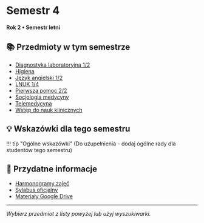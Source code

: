 # Semestr 4

**Rok 2 • Semestr letni**

## 📚 Przedmioty w tym semestrze

- [Diagnostyka laboratoryjna 1/2](diagnostyka-lab-1.md)
- [Higiena](higiena.md)
- [Język angielski 1/2](angielski-1.md)
- [LNUK 1/4](lnuk-1.md)
- [Pierwsza pomoc 2/2](pierwsza-pomoc-2.md)
- [Socjologia medycyny](socjologia.md)
- [Telemedycyna](telemedycyna.md)
- [Wstęp do nauk klinicznych](wstep-klinika.md)

## 💡 Wskazówki dla tego semestru

!!! tip "Ogólne wskazówki"
    (Do uzupełnienia - dodaj ogólne rady dla studentów tego semestru)

## 🔗 Przydatne informacje

- [Harmonogramy zajęć](https://wl.cm.uj.edu.pl/dydaktyka/kierunek-lekarski/)
- [Sylabus oficjalny](https://sylabus.cm-uj.krakow.pl/pl/8/1/7/1/1#nav-tab-10)
- [Materiały Google Drive](https://drive.google.com/drive/folders/1SpFEsQDlYYFfqb4o5AEM0aGhNiRsWlTN)

---

*Wybierz przedmiot z listy powyżej lub użyj wyszukiwarki.*
